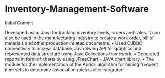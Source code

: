 # Inventory-Management-Software
Initial Commit

Developed using Java for tracking inventory levels, orders and sales. It can also be used in the manufacturing industry to create a work order, bill of materials and other production-related documents. 
• Used OJDBC connectivity to access database, Java Swing API for graphics and represented data structure using Java Collections framework.
• Generated reports in form of charts by using JFreeChart - JAVA chart library.
• The module for the implementation of the Apriori algorithm for mining frequent item sets to determine association rules is also integrated.
